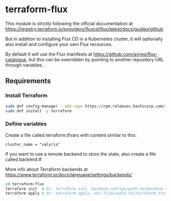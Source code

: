 # terraform-flux

This module is strictly following the official documentation at <https://registry.terraform.io/providers/fluxcd/flux/latest/docs/guides/github>

But in addition to installing Flux CD in a Kubernetes cluster, it will optionally also install
and configure your own Flux recources.

By default it will use the Flux manifests at <https://github.com/avnes/flux-catalogue>, but this can be overridden by pointing to another repository URL through variables.

## Requirements

### Install Terraform

```bash
sudo dnf config-manager --add-repo https://rpm.releases.hashicorp.com/fedora/hashicorp.repo
sudo dnf install -y terraform
```

### Define variables

Create a file called terraform.tfvars with content similar to this:

```hcl
cluster_name = "valyria"
```

If you want to use a remote backend to store the state, also create a file called backend.tf

More info about Terraform backends at <https://www.terraform.io/docs/language/settings/backends/>

```bash
cd terraform-flux
terraform init  # Or: terraform init -backend-config=/path-to/backend.tf
terraform apply # Or: terraform apply -var-file=/path-to/terraform.tfvars
```
